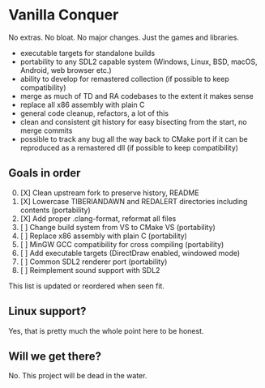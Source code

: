 Vanilla Conquer
===============
No extras. No bloat. No major changes. Just the games and libraries.

- executable targets for standalone builds
- portability to any SDL2 capable system (Windows, Linux, BSD, macOS, Android, web browser etc.)
- ability to develop for remastered collection (if possible to keep compatibility)
- merge as much of TD and RA codebases to the extent it makes sense
- replace all x86 assembly with plain C
- general code cleanup, refactors, a lot of this
- clean and consistent git history for easy bisecting from the start, no merge commits
- possible to track any bug all the way back to CMake port if it can be reproduced as a remastered dll (if possible to keep compatibility)

Goals in order
--------------
0. [X] Clean upstream fork to preserve history, README
1. [X] Lowercase TIBERIANDAWN and REDALERT directories including contents (portability)
2. [X] Add proper .clang-format, reformat all files
3. [ ] Change build system from VS to CMake VS (portability)
4. [ ] Replace x86 assembly with plain C (portability)
5. [ ] MinGW GCC compatibility for cross compiling (portability)
6. [ ] Add executable targets (DirectDraw enabled, windowed mode)
7. [ ] Common SDL2 renderer port (portability)
8. [ ] Reimplement sound support with SDL2

This list is updated or reordered when seen fit.

Linux support?
--------------
Yes, that is pretty much the whole point here to be honest.

Will we get there?
------------------
No. This project will be dead in the water.
